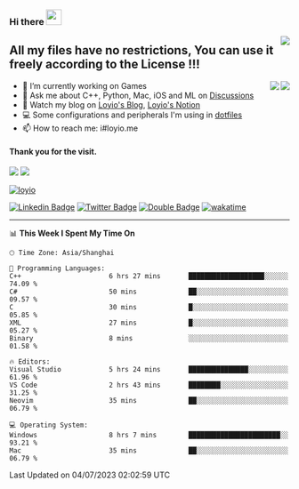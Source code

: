 <h3 align="left">Hi there <img src="https://media.giphy.com/media/hvRJCLFzcasrR4ia7z/giphy.gif" width="28"></h3>
<a align="right" href="https://github.com/loyio/loyio/blob/master/STAR/README.md"><img align="right" src="https://img.shields.io/badge/LOYIO-STAR-green" /></a>

## All my files have no restrictions, You can use it freely according to the License !!!

<a href="https://github.com/loyio#gh-light-mode-only">
     <img align="right"  src="https://loy-readme.vercel.app/api/top-langs/?username=loyio&langs_count=6&hide=css,html,jupyter%20notebook" />
</a>

<a href="https://github.com/loyio#gh-dark-mode-only">
  <img align="right"  src="https://loy-readme.vercel.app/api/top-langs/?username=loyio&langs_count=6&theme=slateorange&hide=css,html,jupyter%20notebook" />
</a>



- 🔭 I’m currently working on Games
- 💬 Ask me about C++, Python, Mac, iOS and ML on [Discussions](https://github.com/loyio/blog/discussions)
- 📔 Watch my blog on [Loyio's Blog](https://loyio.me), [Loyio's Notion](https://loyio.notion.site/loyio/Loyio-s-Dashboard-2f56bd29222a445ea9d9e8802a1ac83b)
- 💻 Some configurations and peripherals I'm using in [dotfiles](https://github.com/loyio/dotfiles)
- 📫 How to reach me: i#loyio.me


#### Thank you for the visit.
<img src="http://profile-counter.glitch.me/loyio/count.svg" />

<img src="https://loy-readme.vercel.app/api?username=loyio&show_icons=true&hide=stars&include_all_commits=true&hide_title=true&theme=slateorange" />

     

[![loyio](https://github-profile-trophy.vercel.app/?username=loyio&theme=onedark&column=4)](https://github.com/loyio)

[![Linkedin Badge](https://img.shields.io/badge/-@loyio-0077b5?style=flat-square&logo=Linkedin&logoColor=white&labelColor=0077b5&link=https://www.linkedin.com/in/loyio-hex-363172158/)](https://www.linkedin.com/in/loyio-hex-363172158/)
[![Twitter Badge](https://img.shields.io/badge/-@loyiome-1ca0f1?style=flat-square&labelColor=1ca0f1&logo=twitter&logoColor=white&link=https://twitter.com/loyiome)](https://twitter.com/loyiome)
[![Double Badge](https://img.shields.io/badge/@loyio-007722?style=flat&logo=Douban&logoColor=white)](https://www.douban.com/people/susmote)
[![wakatime](https://wakatime.com/badge/user/c0ddc104-5a20-41d1-ab9a-c4d9ea20a4d9.svg)](https://wakatime.com/@c0ddc104-5a20-41d1-ab9a-c4d9ea20a4d9)

-------
<!--START_SECTION:waka-->
📊 **This Week I Spent My Time On** 

```text
🕑︎ Time Zone: Asia/Shanghai

💬 Programming Languages: 
C++                      6 hrs 27 mins       ███████████████████░░░░░░   74.09 % 
C#                       50 mins             ██░░░░░░░░░░░░░░░░░░░░░░░   09.57 % 
C                        30 mins             █░░░░░░░░░░░░░░░░░░░░░░░░   05.85 % 
XML                      27 mins             █░░░░░░░░░░░░░░░░░░░░░░░░   05.27 % 
Binary                   8 mins              ░░░░░░░░░░░░░░░░░░░░░░░░░   01.58 % 

🔥 Editors: 
Visual Studio            5 hrs 24 mins       ███████████████░░░░░░░░░░   61.96 % 
VS Code                  2 hrs 43 mins       ████████░░░░░░░░░░░░░░░░░   31.25 % 
Neovim                   35 mins             ██░░░░░░░░░░░░░░░░░░░░░░░   06.79 % 

💻 Operating System: 
Windows                  8 hrs 7 mins        ███████████████████████░░   93.21 % 
Mac                      35 mins             ██░░░░░░░░░░░░░░░░░░░░░░░   06.79 % 
```


 Last Updated on 04/07/2023 02:02:59 UTC
<!--END_SECTION:waka-->
